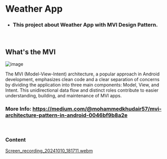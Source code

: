 # Weather App

- ###  This project about Weather App with MVI Design Pattern.

</br>


## What's the MVI

![image](https://github.com/user-attachments/assets/e815c52a-5a0a-4db7-83aa-388a10660b56)


The MVI (Model-View-Intent) architecture, a popular approach in Android development, emphasizes clean code and a clear separation of concerns by dividing the application into three main components: Model, View, and Intent. This unidirectional data flow and distinct roles contribute to easier understanding, building, and maintenance of MVI apps.

### More Info: https://medium.com/@mohammedkhudair57/mvi-architecture-pattern-in-android-0046bf9b8a2e


</br>


### Content


[Screen_recording_20241010_181711.webm](https://github.com/user-attachments/assets/46719f71-64e7-48cc-9164-7b343b8b21f7)


</br>


